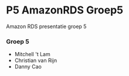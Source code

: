 # P5 AmazonRDS Groep5
Amazon RDS presentatie groep 5

### Groep 5
- Mitchell 't Lam
- Christian van Rijn
- Danny Cao
